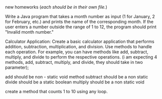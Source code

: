 new homeworks (_each should be in their own file._)

Write a Java program that takes a month number as input (1 for January, 2 for February, etc.) and prints the name of the corresponding month. If the user enters a number outside the range of 1 to 12, the program should print "Invalid month number."

Calculator Application:
Create a basic calculator application that performs addition, subtraction, multiplication, and division. Use methods to handle each operation. For example, you can have methods like add, subtract, multiply, and divide to perform the respective operations. (i am expecting 4 methods, add, subtract, multiply, and divide, they should take in two parameter);

add should be non - static void method
subtract should be a non static
divide should be a static boolean
multiply should be a non static void

create a method that counts 1 to 10 using any loop.
